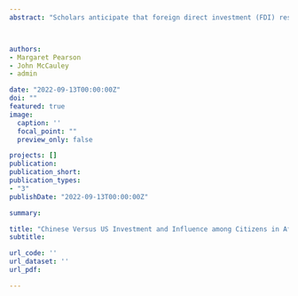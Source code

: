```yaml
---
abstract: "Scholars anticipate that foreign direct investment (FDI) results in greater influence abroad, but the influence that local citizens assign to foreign powers as a result of those investments remains an understudied channel of influence. This study examines how a foreign power’s FDI affects both its own resonance among local citizens and the influence those citizens assign to a competing power. Using a unique dataset of over 750 geolocated Chinese and US FDI projects in 23 countries in Africa and connecting those projects to survey responses from over 35,000 citizens, we demonstrate that citizen-assigned influence approximates a zero-sum game: in proximity to foreign investment projects, residents extend greater influence to the FDI-sending country and less to its major competitor. The results are driven largely by service sector projects, suggesting a prominent role for the visible goods, services, and opportunities that citizens notice and experience around them. Importantly, however, the influence that countries derive from their firms’ overseas investments in Africa cannot be likened to greater affinity: proximity to Chinese and US FDI projects decreases rather than increases citizens’ preferences for the respective country’s development approach, even as it increases their influence."



authors:
- Margaret Pearson
- John McCauley
- admin

date: "2022-09-13T00:00:00Z"
doi: ""
featured: true
image:
  caption: ''
  focal_point: ""
  preview_only: false

projects: []
publication: 
publication_short:
publication_types:
- "3"
publishDate: "2022-09-13T00:00:00Z"

summary:

title: "Chinese Versus US Investment and Influence among Citizens in Africa"
subtitle: 

url_code: ''
url_dataset: ''
url_pdf:

---
```


